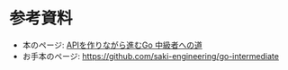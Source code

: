 # 参考資料
* 本のページ: [APIを作りながら進むGo 中級者への道](https://techbookfest.org/product/jXDAEU1dR53kbZkgtDm9zx?productVariantID=dvjtgpjw8VDTXNqKaanTVi&utm_source=pocket_saves)
* お手本のページ: https://github.com/saki-engineering/go-intermediate